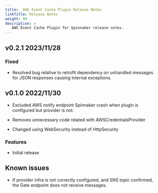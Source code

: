```yaml
---
title:  AWS Event Cache Plugin Release Notes
linkTitle: Release Notes
weight: 99
description: >
   AWS Event Cache Plugin for Spinnaker release notes.
---
```


## v0.2.1 2023/11/28

### Fixed

- Resolved bug relative to retrofit dependency on unhandled messages for JSON responses causing internal exceptions.

## v0.1.0 2022/11/30

- Excluded AWS notify endpoint Spinnaker crash when plugin is configured but provider is not.

- Removes unnecessary code related with AWSCredentialsProvider

- Changed using WebSecurity instead of HttpSecurity

### Features

- Initial release

## Known issues

- If provider infra is not correctly configured, and SNS topic confirmed, the Gate endpoint does not receive messages.
